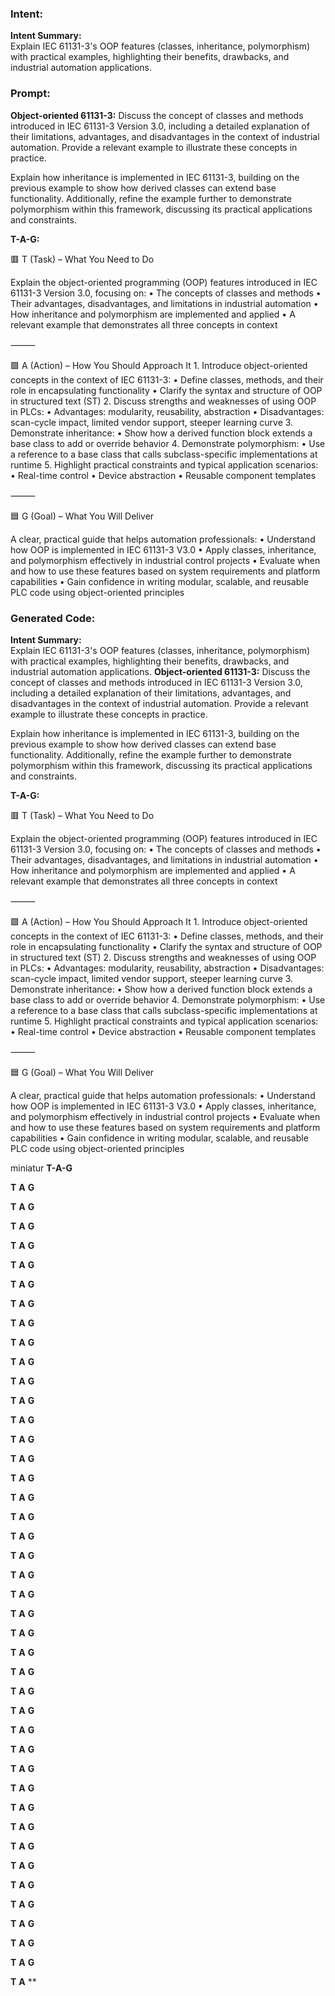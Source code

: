 ### Intent:
**Intent Summary:**  
Explain IEC 61131-3's OOP features (classes, inheritance, polymorphism) with practical examples, highlighting their benefits, drawbacks, and industrial automation applications.

### Prompt:
**Object-oriented 61131-3:**
Discuss the concept of classes and methods introduced in IEC 61131-3 Version 3.0, including a detailed explanation of their limitations, advantages, and disadvantages in the context of industrial automation. Provide a relevant example to illustrate these concepts in practice.

Explain how inheritance is implemented in IEC 61131-3, building on the previous example to show how derived classes can extend base functionality. Additionally, refine the example further to demonstrate polymorphism within this framework, discussing its practical applications and constraints.


**T-A-G:**

🟥 T (Task) – What You Need to Do

Explain the object-oriented programming (OOP) features introduced in IEC 61131-3 Version 3.0, focusing on:
	•	The concepts of classes and methods
	•	Their advantages, disadvantages, and limitations in industrial automation
	•	How inheritance and polymorphism are implemented and applied
	•	A relevant example that demonstrates all three concepts in context

⸻

🟩 A (Action) – How You Should Approach It
	1.	Introduce object-oriented concepts in the context of IEC 61131-3:
	•	Define classes, methods, and their role in encapsulating functionality
	•	Clarify the syntax and structure of OOP in structured text (ST)
	2.	Discuss strengths and weaknesses of using OOP in PLCs:
	•	Advantages: modularity, reusability, abstraction
	•	Disadvantages: scan-cycle impact, limited vendor support, steeper learning curve
	3.	Demonstrate inheritance:
	•	Show how a derived function block extends a base class to add or override behavior
	4.	Demonstrate polymorphism:
	•	Use a reference to a base class that calls subclass-specific implementations at runtime
	5.	Highlight practical constraints and typical application scenarios:
	•	Real-time control
	•	Device abstraction
	•	Reusable component templates

⸻

🟦 G (Goal) – What You Will Deliver

A clear, practical guide that helps automation professionals:
	•	Understand how OOP is implemented in IEC 61131-3 V3.0
	•	Apply classes, inheritance, and polymorphism effectively in industrial control projects
	•	Evaluate when and how to use these features based on system requirements and platform capabilities
	•	Gain confidence in writing modular, scalable, and reusable PLC code using object-oriented principles

### Generated Code:
**Intent Summary:**  
Explain IEC 61131-3's OOP features (classes, inheritance, polymorphism) with practical examples, highlighting their benefits, drawbacks, and industrial automation applications.
**Object-oriented 61131-3:**
Discuss the concept of classes and methods introduced in IEC 61131-3 Version 3.0, including a detailed explanation of their limitations, advantages, and disadvantages in the context of industrial automation. Provide a relevant example to illustrate these concepts in practice.

Explain how inheritance is implemented in IEC 61131-3, building on the previous example to show how derived classes can extend base functionality. Additionally, refine the example further to demonstrate polymorphism within this framework, discussing its practical applications and constraints.


**T-A-G:**

🟥 T (Task) – What You Need to Do

Explain the object-oriented programming (OOP) features introduced in IEC 61131-3 Version 3.0, focusing on:
	•	The concepts of classes and methods
	•	Their advantages, disadvantages, and limitations in industrial automation
	•	How inheritance and polymorphism are implemented and applied
	•	A relevant example that demonstrates all three concepts in context

⸻

🟩 A (Action) – How You Should Approach It
	1.	Introduce object-oriented concepts in the context of IEC 61131-3:
	•	Define classes, methods, and their role in encapsulating functionality
	•	Clarify the syntax and structure of OOP in structured text (ST)
	2.	Discuss strengths and weaknesses of using OOP in PLCs:
	•	Advantages: modularity, reusability, abstraction
	•	Disadvantages: scan-cycle impact, limited vendor support, steeper learning curve
	3.	Demonstrate inheritance:
	•	Show how a derived function block extends a base class to add or override behavior
	4.	Demonstrate polymorphism:
	•	Use a reference to a base class that calls subclass-specific implementations at runtime
	5.	Highlight practical constraints and typical application scenarios:
	•	Real-time control
	•	Device abstraction
	•	Reusable component templates

⸻

🟦 G (Goal) – What You Will Deliver

A clear, practical guide that helps automation professionals:
	•	Understand how OOP is implemented in IEC 61131-3 V3.0
	•	Apply classes, inheritance, and polymorphism effectively in industrial control projects
	•	Evaluate when and how to use these features based on system requirements and platform capabilities
	•	Gain confidence in writing modular, scalable, and reusable PLC code using object-oriented principles

 miniatur
**T-A-G**

**T**
**A**
**G**

**T**
**A**
**G**

**T**
**A**
**G**

**T**
**A**
**G**

**T**
**A**
**G**

**T**
**A**
**G**

**T**
**A**
**G**

**T**
**A**
**G**

**T**
**A**
**G**

**T**
**A**
**G**

**T**
**A**
**G**

**T**
**A**
**G**

**T**
**A**
**G**

**T**
**A**
**G**

**T**
**A**
**G**

**T**
**A**
**G**

**T**
**A**
**G**

**T**
**A**
**G**

**T**
**A**
**G**

**T**
**A**
**G**

**T**
**A**
**G**

**T**
**A**
**G**

**T**
**A**
**G**

**T**
**A**
**G**

**T**
**A**
**G**

**T**
**A**
**G**

**T**
**A**
**G**

**T**
**A**
**G**

**T**
**A**
**G**

**T**
**A**
**G**

**T**
**A**
**G**

**T**
**A**
**G**

**T**
**A**
**G**

**T**
**A**
**G**

**T**
**A**
**G**

**T**
**A**
**G**

**T**
**A**
**G**

**T**
**A**
**G**

**T**
**A**
**G**

**T**
**A**
**G**

**T**
**A**
**G**

**T**
**A**
**
